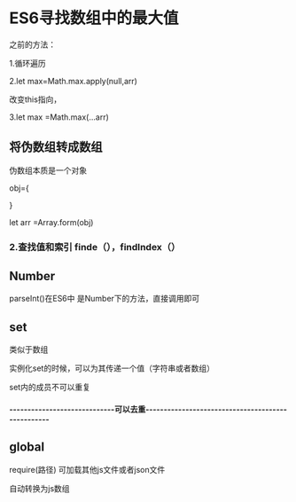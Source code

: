 # ES6寻找数组中的最大值

之前的方法：

1.循环遍历

2.let max=Math.max.apply(null,arr)

改变this指向，

3.let max =Math.max(...arr)

## 将伪数组转成数组

伪数组本质是一个对象

obj={

}

let arr =Array.form(obj)

### 2.查找值和索引 finde（），findIndex（）

## Number

parseInt()在ES6中  是Number下的方法，直接调用即可

## set

类似于数组

实例化set的时候，可以为其传递一个值（字符串或者数组）

set内的成员不可以重复

#### -----------------------------可以去重--------------------------------------------------

## global

require(路径) 可加载其他js文件或者json文件

自动转换为js数组
                                                                                                                                                                                                                                                                      

